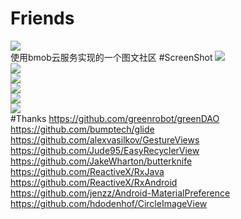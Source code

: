 # Friends
![](https://github.com/chenlingzhi39/Friends/blob/master/friends/src/main/res/mipmap-xxhdpi/ic_launcher.png)<br>
使用bmob云服务实现的一个图文社区
#ScreenShot
![](https://github.com/chenlingzhi39/Friends/blob/master/ScreenShot/Screenshot_2016-04-07-13-58-59.png)<br>
![](https://github.com/chenlingzhi39/Friends/blob/master/ScreenShot/Screenshot_2016-04-07-13-59-45.png)<br>
![](https://github.com/chenlingzhi39/Friends/blob/master/ScreenShot/Screenshot_2016-04-07-14-00-33.png)<br>
![](https://github.com/chenlingzhi39/Friends/blob/master/ScreenShot/Screenshot_2016-04-07-14-02-16.png)<br>
![](https://github.com/chenlingzhi39/Friends/blob/master/ScreenShot/Screenshot_2016-04-07-14-02-51.png)<br>
![](https://github.com/chenlingzhi39/Friends/blob/master/ScreenShot/Screenshot_2016-04-07-14-03-19.png)<br>
#Thanks
https://github.com/greenrobot/greenDAO<br>
https://github.com/bumptech/glide<br>
https://github.com/alexvasilkov/GestureViews<br>
https://github.com/Jude95/EasyRecyclerView<br>
https://github.com/JakeWharton/butterknife<br>
https://github.com/ReactiveX/RxJava<br>
https://github.com/ReactiveX/RxAndroid<br>
https://github.com/jenzz/Android-MaterialPreference<br>
https://github.com/hdodenhof/CircleImageView<br>
